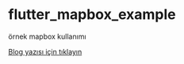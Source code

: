# flutter_mapbox_example

örnek mapbox kullanımı


[Blog yazısı için tıklayın](https://sinankanidagli.medium.com/flutter-harita-entegrasyonu-mapbox-1-957053deb2b4)
